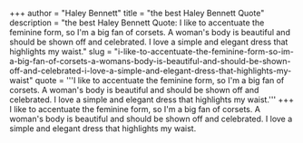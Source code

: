 +++
author = "Haley Bennett"
title = "the best Haley Bennett Quote"
description = "the best Haley Bennett Quote: I like to accentuate the feminine form, so I'm a big fan of corsets. A woman's body is beautiful and should be shown off and celebrated. I love a simple and elegant dress that highlights my waist."
slug = "i-like-to-accentuate-the-feminine-form-so-im-a-big-fan-of-corsets-a-womans-body-is-beautiful-and-should-be-shown-off-and-celebrated-i-love-a-simple-and-elegant-dress-that-highlights-my-waist"
quote = '''I like to accentuate the feminine form, so I'm a big fan of corsets. A woman's body is beautiful and should be shown off and celebrated. I love a simple and elegant dress that highlights my waist.'''
+++
I like to accentuate the feminine form, so I'm a big fan of corsets. A woman's body is beautiful and should be shown off and celebrated. I love a simple and elegant dress that highlights my waist.
